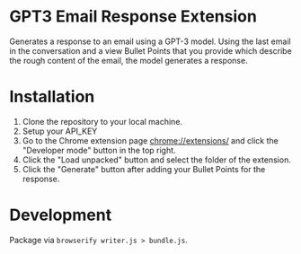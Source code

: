 # GPT3 Email Response Extension

Generates a response to an email using a GPT-3 model. Using the last email in the conversation and a view Bullet Points that you provide which describe the rough content of the email, the model generates a response.

# Installation

1. Clone the repository to your local machine.
2. Setup your API_KEY
3. Go to the Chrome extension page [chrome://extensions/](chrome://extensions/) and click the "Developer mode" button in the top right.
4. Click the "Load unpacked" button and select the folder of the extension.
5. Click the "Generate" button after adding your Bullet Points for the response.

# Development

Package via `browserify writer.js > bundle.js`.